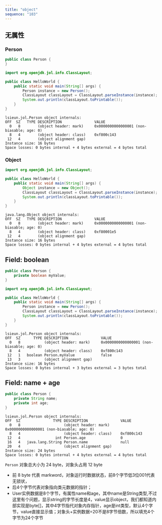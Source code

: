 ```yaml
---
title: "object"
sequence: "103"
---
```


## 无属性

### Person

```java
public class Person {
}
```

```java
import org.openjdk.jol.info.ClassLayout;

public class HelloWorld {
    public static void main(String[] args) {
        Person instance = new Person();
        ClassLayout classLayout = ClassLayout.parseInstance(instance);
        System.out.println(classLayout.toPrintable());
    }
}
```

```text
lsieun.jol.Person object internals:
OFF  SZ   TYPE DESCRIPTION               VALUE
  0   8        (object header: mark)     0x0000000000000001 (non-biasable; age: 0)
  8   4        (object header: class)    0xf800c143
 12   4        (object alignment gap)    
Instance size: 16 bytes
Space losses: 0 bytes internal + 4 bytes external = 4 bytes total
```

### Object

```java
import org.openjdk.jol.info.ClassLayout;

public class HelloWorld {
    public static void main(String[] args) {
        Object instance = new Object();
        ClassLayout classLayout = ClassLayout.parseInstance(instance);
        System.out.println(classLayout.toPrintable());
    }
}
```

```text
java.lang.Object object internals:
OFF  SZ   TYPE DESCRIPTION               VALUE
  0   8        (object header: mark)     0x0000000000000001 (non-biasable; age: 0)
  8   4        (object header: class)    0xf80001e5
 12   4        (object alignment gap)    
Instance size: 16 bytes
Space losses: 0 bytes internal + 4 bytes external = 4 bytes total
```



## Field: boolean

```java
public class Person {
    private boolean myValue;
}
```

```java
import org.openjdk.jol.info.ClassLayout;

public class HelloWorld {
    public static void main(String[] args) {
        Person instance = new Person();
        ClassLayout classLayout = ClassLayout.parseInstance(instance);
        System.out.println(classLayout.toPrintable());
    }
}
```

```text
lsieun.jol.Person object internals:
OFF  SZ      TYPE DESCRIPTION               VALUE
  0   8           (object header: mark)     0x0000000000000001 (non-biasable; age: 0)
  8   4           (object header: class)    0xf800c143
 12   1   boolean Person.myValue            false
 13   3           (object alignment gap)    
Instance size: 16 bytes
Space losses: 0 bytes internal + 3 bytes external = 3 bytes total
```

## Field: name + age

```java
public class Person {
    private String name;
    private int age;
}
```

```text
lsieun.jol.Person object internals:
OFF  SZ               TYPE DESCRIPTION               VALUE
  0   8                    (object header: mark)     0x0000000000000001 (non-biasable; age: 0)
  8   4                    (object header: class)    0xf800c143
 12   4                int Person.age                0
 16   4   java.lang.String Person.name               null
 20   4                    (object alignment gap)    
Instance size: 24 bytes
Space losses: 0 bytes internal + 4 bytes external = 4 bytes total
```

`Person` 对象总大小为 24 byte，对象头占用 12 byte
- 前 8 byte 代表 markword，对象运行时数据状态，前8个字节低3位001代表无锁状，
- 后4个字节代表对象指向类元数据的指针；
- User实例数据是8个字节，有属性name和age，其中name是String类型,不过这里有个问题，显示string的字节长度是4，value显示object，我们都知道内部实现是byte[]，其中4字节指代对象内存指针，age是int类型，默认4个字节，value直接显示值；对象头+实例数据=20不是8字节倍数，所以填充4个字节为24个字节

